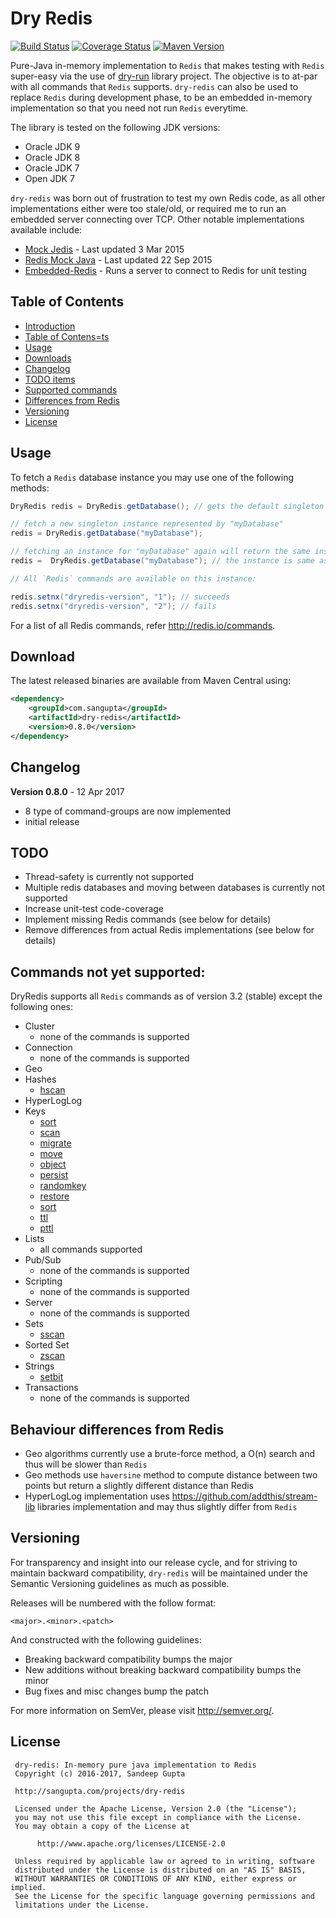 # Dry Redis

[![Build Status](https://travis-ci.org/sangupta/dry-redis.svg?branch=master)](https://travis-ci.org/sangupta/dry-redis)
[![Coverage Status](https://coveralls.io/repos/github/sangupta/dry-redis/badge.svg?branch=master)](https://coveralls.io/github/sangupta/dry-redis?branch=master)
[![Maven Version](https://maven-badges.herokuapp.com/maven-central/com.sangupta/dryredis/badge.svg)](https://maven-badges.herokuapp.com/maven-central/com.sangupta/dryredis)

Pure-Java in-memory implementation to `Redis` that makes testing with `Redis` super-easy via
the use of [dry-run](https://github.com/sangupta/dry-run) library project. The objective is 
to at-par with all commands that `Redis` supports. `dry-redis` can also be used to replace
`Redis` during development phase, to be an embedded in-memory implementation so that you need
not run `Redis` everytime. 

The library is tested on the following JDK versions:

* Oracle JDK 9
* Oracle JDK 8
* Oracle JDK 7
* Open JDK 7

`dry-redis` was born out of frustration to test my own Redis code, as all other implementations
either were too stale/old, or required me to run an embedded server connecting over TCP.
Other notable implementations available include:

* [Mock Jedis](https://github.com/50onRed/mock-jedis) - Last updated 3 Mar 2015
* [Redis Mock Java](https://github.com/wilkenstein/redis-mock-java) - Last updated 22 Sep 2015
* [Embedded-Redis](https://github.com/kstyrc/embedded-redis) - Runs a server to connect to Redis for unit testing

## Table of Contents

* [Introduction](#dry-redis)
* [Table of Contens=ts](#table-of-contents)
* [Usage](#usage)
* [Downloads](#downloads)
* [Changelog](#changelog)
* [TODO items](#todo)
* [Supported commands](#commands-not-yet-supported)
* [Differences from Redis](#behaviour-differences-from-redis)
* [Versioning](#versioning)
* [License](#license)

## Usage

To fetch a `Redis` database instance you may use one of the following methods:

```java
DryRedis redis = DryRedis.getDatabase(); // gets the default singleton instance

// fetch a new singleton instance represented by "myDatabase"
redis = DryRedis.getDatabase("myDatabase");

// fetching an instance for "myDatabase" again will return the same instance
redis =  DryRedis.getDatabase("myDatabase"); // the instance is same as before

// All `Redis` commands are available on this instance:

redis.setnx("dryredis-version", "1"); // succeeds
redis.setnx("dryredis-version", "2"); // fails
```

For a list of all Redis commands, refer http://redis.io/commands.

## Download

The latest released binaries are available from Maven Central using:

```xml
<dependency>
    <groupId>com.sangupta</groupId>
    <artifactId>dry-redis</artifactId>
    <version>0.8.0</version>
</dependency>
```

## Changelog

**Version 0.8.0** - 12 Apr 2017

* 8 type of command-groups are now implemented
* initial release

## TODO

* Thread-safety is currently not supported
* Multiple redis databases and moving between databases is currently not supported
* Increase unit-test code-coverage
* Implement missing Redis commands (see below for details)
* Remove differences from actual Redis implementations (see below for details)

## Commands not yet supported:

DryRedis supports all `Redis` commands as of version 3.2 (stable) except the following ones:

* Cluster
  * none of the commands is supported
* Connection
  * none of the commands is supported
* Geo
* Hashes
  * [hscan](https://redis.io/commands/hscan)
* HyperLogLog
* Keys
  * [sort](https://redis.io/commands/hscan)
  * [scan](https://redis.io/commands/scan)
  * [migrate](https://redis.io/commands/migrate)
  * [move](https://redis.io/commands/move)
  * [object](https://redis.io/commands/object)
  * [persist](https://redis.io/commands/persist)
  * [randomkey](https://redis.io/commands/randomkey)
  * [restore](https://redis.io/commands/restore)
  * [sort](https://redis.io/commands/sort)
  * [ttl](https://redis.io/commands/ttl)
  * [pttl](https://redis.io/commands/pttl)
* Lists
  * all commands supported
* Pub/Sub
  * none of the commands is supported
* Scripting
  * none of the commands is supported
* Server
  * none of the commands is supported
* Sets
  * [sscan](https://redis.io/commands/sscan)
* Sorted Set
  * [zscan](https://redis.io/commands/zscan)
* Strings
  * [setbit](https://redis.io/commands/setbit)
* Transactions
  * none of the commands is supported
  
## Behaviour differences from Redis

* Geo algorithms currently use a brute-force method, a O(n) search and thus will be slower than `Redis`
* Geo methods use `haversine` method to compute distance between two points but return a slightly different distance than Redis
* HyperLogLog implementation uses https://github.com/addthis/stream-lib libraries implementation and may thus slightly differ from `Redis`

## Versioning

For transparency and insight into our release cycle, and for striving to maintain 
backward compatibility, `dry-redis` will be maintained under the Semantic 
Versioning guidelines as much as possible.

Releases will be numbered with the follow format:

```
<major>.<minor>.<patch>
```

And constructed with the following guidelines:

* Breaking backward compatibility bumps the major
* New additions without breaking backward compatibility bumps the minor
* Bug fixes and misc changes bump the patch

For more information on SemVer, please visit http://semver.org/.

## License

```
 dry-redis: In-memory pure java implementation to Redis
 Copyright (c) 2016-2017, Sandeep Gupta
 
 http://sangupta.com/projects/dry-redis
 
 Licensed under the Apache License, Version 2.0 (the "License");
 you may not use this file except in compliance with the License.
 You may obtain a copy of the License at
 
      http://www.apache.org/licenses/LICENSE-2.0
 
 Unless required by applicable law or agreed to in writing, software
 distributed under the License is distributed on an "AS IS" BASIS,
 WITHOUT WARRANTIES OR CONDITIONS OF ANY KIND, either express or implied.
 See the License for the specific language governing permissions and
 limitations under the License.
```
